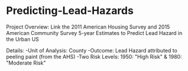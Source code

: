 # Predicting-Lead-Hazards

Project Overview: Link the 2011 American Housing Survey and 2015 American Community Survey 5-year Estimates to Predict Lead Hazard in the Urban US

Details:
-Unit of Analysis: County
-Outcome: Lead Hazard attributed to peeling paint (from the AHS)
-Two Risk Levels: 1950: "High Risk" & 1980: "Moderate Risk"
          
